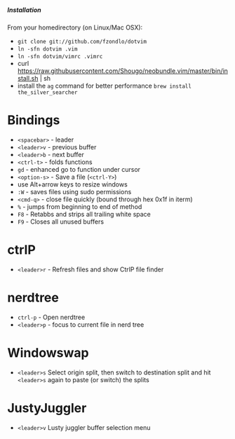 ##### Installation

From your homedirectory (on Linux/Mac OSX):
* `git clone git://github.com/fzondlo/dotvim`
* `ln -sfn dotvim .vim`
* `ln -sfn dotvim/vimrc .vimrc`
* curl https://raw.githubusercontent.com/Shougo/neobundle.vim/master/bin/install.sh | sh
* install the `ag` command for better performance `brew install the_silver_searcher`

# Bindings
* `<spacebar>` - leader
* `<leader>v` - previous buffer
* `<leader>b` - next buffer
* `<ctrl-t>` - folds functions
* `gd` - enhanced go to function under cursor
* `<option-s>` - Save a file (`<ctrl-Y>`)
* use Alt+arrow keys to resize windows
* `:W` - saves files using sudo permissions
* `<cmd-q>` - close file quickly (bound through hex 0x1f in iterm)
* `%` - jumps from beginning to end of method
* `F8` - Retabbs and strips all trailing white space
* `F9` - Closes all unused buffers

# ctrlP
* `<leader>r` - Refresh files and show CtrlP file finder

# nerdtree
* `ctrl-p` - Open nerdtree
* `<leader>p` - focus to current file in nerd tree

# Windowswap
* `<leader>s` Select origin split, then switch to destination split and hit `<leader>s` again to paste (or switch) the splits

# JustyJuggler
* `<leader>v` Lusty juggler buffer selection menu
